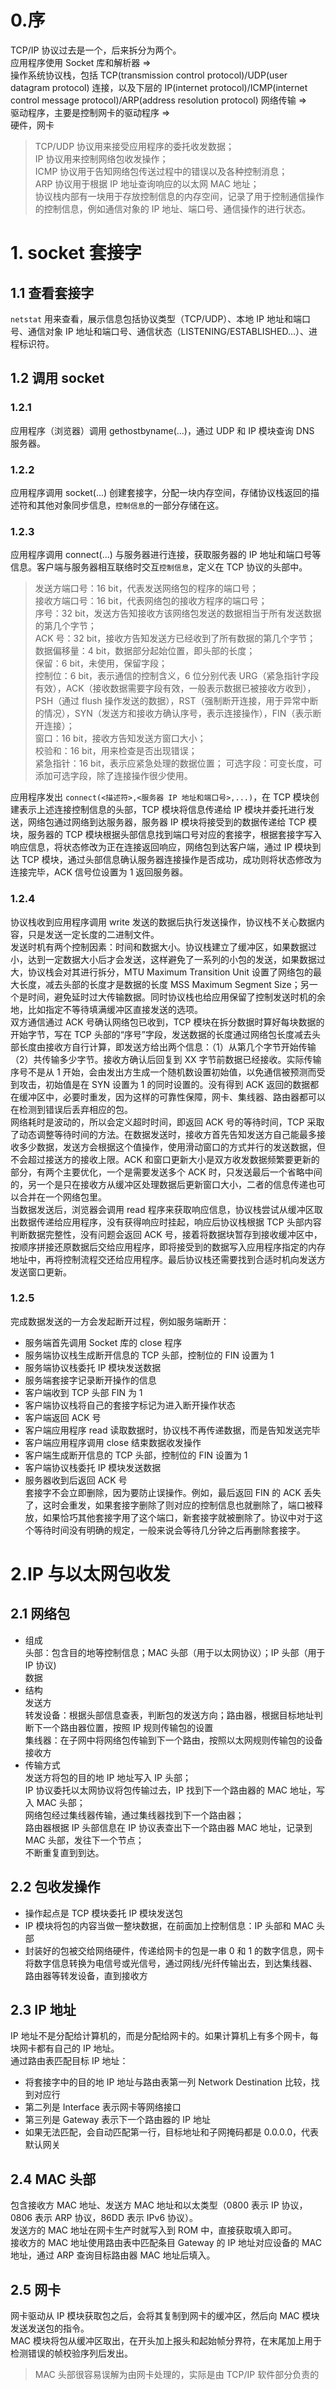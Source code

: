 # 0.序

TCP/IP 协议过去是一个，后来拆分为两个。  
应用程序使用 Socket 库和解析器 =>  
操作系统协议栈，包括 TCP(transmission control protocol)/UDP(user datagram protocol) 连接，以及下层的 IP(internet protocol)/ICMP(internet control message protocol)/ARP(address resolution protocol) 网络传输 =>  
驱动程序，主要是控制网卡的驱动程序 =>  
硬件，网卡

> TCP/UDP 协议用来接受应用程序的委托收发数据；  
> IP 协议用来控制网络包收发操作；  
> ICMP 协议用于告知网络包传送过程中的错误以及各种控制消息；  
> ARP 协议用于根据 IP 地址查询响应的以太网 MAC 地址；  
> 协议栈内部有一块用于存放控制信息的内存空间，记录了用于控制通信操作的控制信息，例如通信对象的 IP 地址、端口号、通信操作的进行状态。

# 1. socket 套接字

## 1.1 查看套接字

`netstat` 用来查看，展示信息包括协议类型（TCP/UDP）、本地 IP 地址和端口号、通信对象 IP 地址和端口号、通信状态（LISTENING/ESTABLISHED...）、进程标识符。

## 1.2 调用 socket

### 1.2.1

应用程序（浏览器）调用 gethostbyname(...)，通过 UDP 和 IP 模块查询 DNS 服务器。

### 1.2.2

应用程序调用 socket(...) 创建套接字，分配一块内存空间，存储协议栈返回的描述符和其他对象同步信息，`控制信息`的一部分存储在这。

### 1.2.3

应用程序调用 connect(...) 与服务器进行连接，获取服务器的 IP 地址和端口号等信息。客户端与服务器相互联络时交互`控制信息`，定义在 TCP 协议的头部中。

> 发送方端口号：16 bit，代表发送网络包的程序的端口号；  
> 接收方端口号：16 bit，代表网络包的接收方程序的端口号；  
> 序号：32 bit，发送方告知接收方该网络包发送的数据相当于所有发送数据的第几个字节；  
> ACK 号：32 bit，接收方告知发送方已经收到了所有数据的第几个字节；  
> 数据偏移量：4 bit，数据部分起始位置，即头部的长度；  
> 保留：6 bit，未使用，保留字段；  
> 控制位：6 bit，表示通信的控制含义，6 位分别代表 URG（紧急指针字段有效），ACK（接收数据需要字段有效，一般表示数据已被接收方收到），PSH（通过 flush 操作发送的数据），RST（强制断开连接，用于异常中断的情况），SYN（发送方和接收方确认序号，表示连接操作），FIN（表示断开连接）；  
> 窗口：16 bit，接收方告知发送方窗口大小；  
> 校验和：16 bit，用来检查是否出现错误；  
> 紧急指针：16 bit，表示应紧急处理的数据位置；
> 可选字段：可变长度，可添加可选字段，除了连接操作很少使用。

应用程序发出 `connect(<描述符>,<服务器 IP 地址和端口号>,...)`，在 TCP 模块创建表示上述连接控制信息的头部，TCP 模块将信息传递给 IP 模块并委托进行发送，网络包通过网络到达服务器，服务器 IP 模块将接受到的数据传递给 TCP 模块，服务器的 TCP 模块根据头部信息找到端口号对应的套接字，根据套接字写入响应信息，将状态修改为正在连接返回响应，网络包到达客户端，通过 IP 模块到达 TCP 模块，通过头部信息确认服务器连接操作是否成功，成功则将状态修改为连接完毕，ACK 信号位设置为 1 返回服务器。

### 1.2.4

协议栈收到应用程序调用 write 发送的数据后执行发送操作，协议栈不关心数据内容，只是发送一定长度的二进制文件。  
发送时机有两个控制因素：时间和数据大小。协议栈建立了缓冲区，如果数据过小，达到一定数据大小后才会发送，这样避免了一系列的小包的发送，如果数据过大，协议栈会对其进行拆分，MTU Maximum Transition Unit 设置了网络包的最大长度，减去头部的长度才是数据的长度 MSS Maximum Segment Size；另一个是时间，避免延时过大传输数据。同时协议栈也给应用保留了控制发送时机的余地，比如指定不等待填满缓冲区直接发送的选项。  
双方通信通过 ACK 号确认网络包已收到，TCP 模块在拆分数据时算好每块数据的开始字节，写在 TCP 头部的“序号”字段，发送数据的长度通过网络包长度减去头部长度由接收方自行计算，即发送方给出两个信息：（1）从第几个字节开始传输（2）共传输多少字节。接收方确认后回复到 XX 字节前数据已经接收。实际传输序号不是从 1 开始，会由发出方生成一个随机数设置初始值，以免通信被预测而受到攻击，初始值是在 SYN 设置为 1 的同时设置的。没有得到 ACK 返回的数据都在缓冲区中，必要时重发，因为这样的可靠性保障，网卡、集线器、路由器都可以在检测到错误后丢弃相应的包。  
网络耗时是波动的，所以会定义超时时间，即返回 ACK 号的等待时间，TCP 采取了动态调整等待时间的方法。在数据发送时，接收方首先告知发送方自己能最多接收多少数据，发送方会根据这个值操作，使用滑动窗口的方式并行的发送数据，但不会超过接送方的接收上限。ACK 和窗口更新大小是双方收发数据频繁要更新的部分，有两个主要优化，一个是需要发送多个 ACK 时，只发送最后一个省略中间的，另一个是只在接收方从缓冲区处理数据后更新窗口大小，二者的信息传递也可以合并在一个网络包里。  
当数据发送后，浏览器会调用 read 程序来获取响应信息，协议栈尝试从缓冲区取出数据传递给应用程序，没有获得响应时挂起，响应后协议栈根据 TCP 头部内容判断数据完整性，没有问题会返回 ACK 号，接着将数据块暂存到接收缓冲区中，按顺序拼接还原数据后交给应用程序，即将接受到的数据写入应用程序指定的内存地址中，再将控制流程交还给应用程序。最后协议栈还需要找到合适时机向发送方发送窗口更新。

### 1.2.5

完成数据发送的一方会发起断开过程，例如服务端断开：

- 服务端首先调用 Socket 库的 close 程序
- 服务端协议栈生成断开信息的 TCP 头部，控制位的 FIN 设置为 1
- 服务端协议栈委托 IP 模块发送数据
- 服务端套接字记录断开操作的信息
- 客户端收到 TCP 头部 FIN 为 1
- 客户端协议栈将自己的套接字标记为进入断开操作状态
- 客户端返回 ACK 号
- 客户端应用程序 read 读取数据时，协议栈不再传递数据，而是告知发送完毕
- 客户端应用程序调用 close 结束数据收发操作
- 客户端生成断开信息的 TCP 头部，控制位的 FIN 设置为 1
- 客户端协议栈委托 IP 模块发送数据
- 服务器收到后返回 ACK 号  
  套接字不会立即删除，因为要防止误操作。例如，最后返回 FIN 的 ACK 丢失了，这时会重发，如果套接字删除了则对应的控制信息也就删除了，端口被释放，如果恰巧其他套接字用了这个端口，新套接字就被删除了。协议中对于这个等待时间没有明确的规定，一般来说会等待几分钟之后再删除套接字。

# 2.IP 与以太网包收发

## 2.1 网络包

- 组成  
  头部：包含目的地等控制信息；MAC 头部（用于以太网协议）；IP 头部（用于 IP 协议)  
  数据
- 结构  
  发送方  
  转发设备：根据头部信息查表，判断包的发送方向；路由器，根据目标地址判断下一个路由器位置，按照 IP 规则传输包的设置  
  集线器：在子网中将网络包传输到下一个路由，按照以太网规则传输包的设备  
  接收方
- 传输方式  
  发送方将包的目的地 IP 地址写入 IP 头部；  
  IP 协议委托以太网协议将包传输过去，IP 找到下一个路由器的 MAC 地址，写入 MAC 头部；  
  网络包经过集线器传输，通过集线器找到下一个路由器；  
  路由器根据 IP 头部信息在 IP 协议表查出下一个路由器 MAC 地址，记录到 MAC 头部，发往下一个节点；  
  不断重复直到到达。

## 2.2 包收发操作

- 操作起点是 TCP 模块委托 IP 模块发送包
- IP 模块将包的内容当做一整块数据，在前面加上控制信息：IP 头部和 MAC 头部
- 封装好的包被交给网络硬件，传递给网卡的包是一串 0 和 1 的数字信息，网卡将数字信息转换为电信号或光信号，通过网线/光纤传输出去，到达集线器、路由器等转发设备，直到接收方

## 2.3 IP 地址

IP 地址不是分配给计算机的，而是分配给网卡的。如果计算机上有多个网卡，每块网卡都有自己的 IP 地址。  
通过路由表匹配目标 IP 地址：

- 将套接字中的目的地 IP 地址与路由表第一列 Network Destination 比较，找到对应行
- 第二列是 Interface 表示网卡等网络接口
- 第三列是 Gateway 表示下一个路由器的 IP 地址
- 如果无法匹配，会自动匹配第一行，目标地址和子网掩码都是 0.0.0.0，代表默认网关

## 2.4 MAC 头部

包含接收方 MAC 地址、发送方 MAC 地址和以太类型（0800 表示 IP 协议，0806 表示 ARP 协议，86DD 表示 IPv6 协议）。  
发送方的 MAC 地址在网卡生产时就写入到 ROM 中，直接获取填入即可。  
接收方的 MAC 地址使用路由表中匹配条目 Gateway 的 IP 地址对应设备的 MAC 地址，通过 ARP 查询目标路由器 MAC 地址后填入。

## 2.5 网卡

网卡驱动从 IP 模块获取包之后，会将其复制到网卡的缓冲区，然后向 MAC 模块发送发送包的指令。  
MAC 模块将包从缓冲区取出，在开头加上报头和起始帧分界符，在末尾加上用于检测错误的帧校验序列后发出。

> MAC 头部很容易误解为由网卡处理的，实际是由 TCP/IP 软件部分负责的
